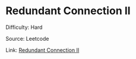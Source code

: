 # Redundant Connection II
Difficulty: Hard

Source: Leetcode

Link: [Redundant Connection II](https://leetcode.com/problems/redundant-connection-ii/description/)
